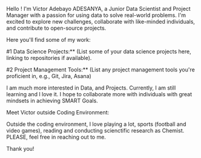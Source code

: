 Hello ! I'm Victor Adebayo ADESANYA, a Junior Data Scientist and Project Manager with a passion for using data to solve real-world problems. I'm excited to explore new challenges, collaborate with like-minded individuals, and contribute to open-source projects.

Here you'll find some of my work:

#1 Data Science Projects:** (List some of your data science projects here, linking to repositories if available).

#2 Project Management Tools:** (List any project management tools you're proficient in, e.g., Git, Jira, Asana)

I am much more interested in Data, and Projects. Currently, I am still learning and I love it. I hope to collaborate more with individuals with great mindsets in achieving SMART Goals. 

Meet Victor outside Coding Environment:

Outside the coding environment, I love playing a lot, sports (football and video games), reading and conducting scienctific research as Chemist. PLEASE, feel free in reaching out to me. 

Thank you!

<!---
Bayovic1/Bayovic1 is a ✨ special ✨ repository because its `README.md` (this file) appears on your GitHub profile.
You can click the Preview link to take a look at your changes.
--->
